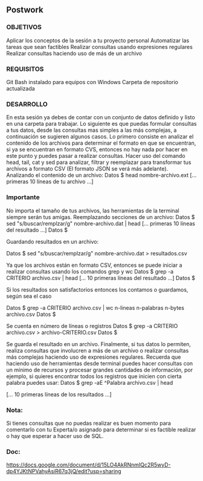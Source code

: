 ## Postwork

### OBJETIVOS
Aplicar los conceptos de la sesión a tu proyecto personal
Automatizar las tareas que sean factibles
Realizar consultas usando expresiones regulares
Realizar consultas haciendo uso de más de un archivo

### REQUISITOS
Git Bash instalado para equipos con Windows
Carpeta de repositorio actualizada

### DESARROLLO
En esta sesión ya debes de contar con un conjunto de datos definido y listo en una carpeta para trabajar.
Lo siguiente es que puedas formular consultas a tus datos, desde las consultas mas simples a las más complejas, a continuación se sugieren algunos casos.
Lo primero consiste en analizar el contenido de los archivos para determinar el formato en que se encuentran, si ya se encuentran en formato CVS, entonces no hay nada por hacer en este punto y puedes pasar a realizar consultas.
Hacer uso del comando head, tail, cat y sed para analizar, filtrar y reemplazar para transformar tus archivos a formato CSV (El formato JSON se verá más adelante).
Analizando el contenido de un archivo:
Datos $ head nombre-archivo.ext
[... primeras 10 líneas de tu archivo ...]

### Importante
No importa el tamaño de tus archivos, las herramientas de la terminal siempre serán tus amigas.
Reemplazando secciones de un archivo:
Datos $ sed "s/buscar/remplzar/g" nombre-archivo.dat | head
[... primeras 10 líneas del resultado ...]
Datos $


Guardando resultados en un archivo:

Datos $ sed "s/buscar/remplzar/g" nombre-archivo.dat > resultados.csv


Ya que los archivos están en formato CSV, entonces se puede iniciar a realizar consultas usando los comandos grep y wc
Datos $ grep -a CRITERIO archivo.csv | head
[... 10 primeras líneas del resultado ...]
Datos $


Si los resultados son satisfactorios entonces los contamos o guardamos, 
según sea el caso

Datos $ grep -a CRITERIO archivo.csv | wc
   n-lineas n-palabras n-bytes archivo.csv
Datos $


Se cuenta en número de líneas o registros
Datos $ grep -a CRITERIO archivo.csv > archivo-CRITERIO.csv
Datos $


Se guarda el resultado en un archivo.
Finalmente, si tus datos lo permiten, realiza consultas que involucren a más de un archivo o realizar consultas más complejas haciendo uso de expresiones regulares.
Recuerda que haciendo uso de herramientas desde terminal puedes hacer consultas con un mínimo de recursos y procesar grandes cantidades de información, por ejemplo, si quieres encontrar todos los registros que inicien con cierta palabra puedes usar:
Datos $ grep -aE ^Palabra archivo.csv | head

[... 10 primeras líneas de los resultados ...]

###  Nota:
Si tienes consultas que no puedas realizar es buen momento para comentarlo con tu Experta/o asignado para determinar si es factible realizar o hay que esperar a hacer uso de SQL.

### Doc:
https://docs.google.com/document/d/15LO4AkRNnmIQc2R5wyD-dp4YJKtNPVahyAsiR67q3jQ/edit?usp=sharing 